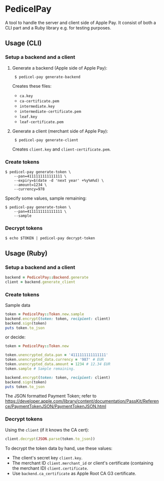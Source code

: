 # PedicelPay

A tool to handle the server and client side of Apple Pay. It consist of both a
CLI part and a Ruby library e.g. for testing purposes.

## Usage (CLI)

### Setup a backend and a client

1. Generate a backend (Apple side of Apple Pay):

        $ pedicel-pay generate-backend

   Creates these files:
   * `ca.key`
   * `ca-certificate.pem`
   * `intermediate.key`
   * `intermediate-certificate.pem`
   * `leaf.key`
   * `leaf-certificate.pem`

2. Generate a client (merchant side of Apple Pay):

        $ pedicel-pay generate-client

   Creates `client.key` and `client-certificate.pem`.


### Create tokens

    $ pedicel-pay generate-token \
        --pan=4111111111111111 \
        --expiry=$(date -d 'next year' +%y%m%d) \
        --amount=1234 \
        --currency=978

Specify some values, sample remaining:

    $ pedicel-pay generate-token \
        --pan=4111111111111111 \
        --sample

### Decrypt tokens

    $ echo $TOKEN | pedicel-pay decrypt-token


## Usage (Ruby)

### Setup a backend and a client

```ruby
backend = PedicelPay::Backend.generate
client = backend.generate_client
```

### Create tokens

Sample data

```ruby
token = PedicelPay::Token.new.sample
backend.encrypt(token: token, recipient: client)
backend.sign(token)
puts token.to_json
```

or decide:

```ruby
token = PedicelPay::Token.new

token.unencrypted_data.pan = '4111111111111111'
token.unencrypted_data.currency = '987' # EUR
token.unencrypted_data.amount = 1234 # 12.34 EUR
token.sample # Sample remaining.

backend.encrypt(token: token, recipient: client)
backend.sign(token)
puts token.to_json
```

The JSON formatted Payment Token; refer to
https://developer.apple.com/library/content/documentation/PassKit/Reference/PaymentTokenJSON/PaymentTokenJSON.html


### Decrypt tokens

Using the `client` (if it knows the CA cert):

```ruby
client.decrypt(JSON.parse(token.to_json))
```

To decrypt the token data by hand, use these values:
* The client's secret key `client.key`.
* The merchant ID `client.merchant_id` or client's certificate (containing the
  merchant ID) `client.certificate`.
* Use `backend.ca_certificate` as Apple Root CA G3 certificate.
